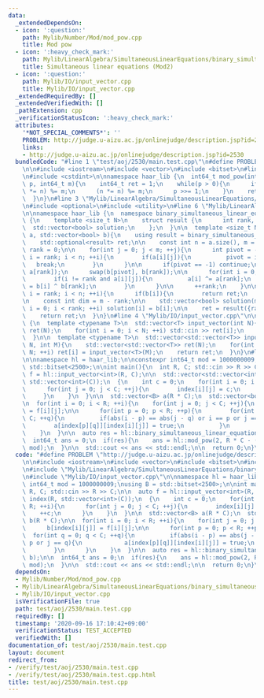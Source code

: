 ```yaml
---
data:
  _extendedDependsOn:
  - icon: ':question:'
    path: Mylib/Number/Mod/mod_pow.cpp
    title: Mod pow
  - icon: ':heavy_check_mark:'
    path: Mylib/LinearAlgebra/SimultaneousLinearEquations/binary_simultaneous_linear_equations.cpp
    title: Simultaneous linear equations (Mod2)
  - icon: ':question:'
    path: Mylib/IO/input_vector.cpp
    title: Mylib/IO/input_vector.cpp
  _extendedRequiredBy: []
  _extendedVerifiedWith: []
  _pathExtension: cpp
  _verificationStatusIcon: ':heavy_check_mark:'
  attributes:
    '*NOT_SPECIAL_COMMENTS*': ''
    PROBLEM: http://judge.u-aizu.ac.jp/onlinejudge/description.jsp?id=2530
    links:
    - http://judge.u-aizu.ac.jp/onlinejudge/description.jsp?id=2530
  bundledCode: "#line 1 \"test/aoj/2530/main.test.cpp\"\n#define PROBLEM \"http://judge.u-aizu.ac.jp/onlinejudge/description.jsp?id=2530\"\
    \n\n#include <iostream>\n#include <vector>\n#include <bitset>\n#line 2 \"Mylib/Number/Mod/mod_pow.cpp\"\
    \n#include <cstdint>\n\nnamespace haar_lib {\n  int64_t mod_pow(int64_t n, int64_t\
    \ p, int64_t m){\n    int64_t ret = 1;\n    while(p > 0){\n      if(p & 1) (ret\
    \ *= n) %= m;\n      (n *= n) %= m;\n      p >>= 1;\n    }\n    return ret;\n\
    \  }\n}\n#line 3 \"Mylib/LinearAlgebra/SimultaneousLinearEquations/binary_simultaneous_linear_equations.cpp\"\
    \n#include <optional>\n#include <utility>\n#line 6 \"Mylib/LinearAlgebra/SimultaneousLinearEquations/binary_simultaneous_linear_equations.cpp\"\
    \n\nnamespace haar_lib {\n  namespace binary_simultaneous_linear_equations_impl\
    \ {\n    template <size_t N>\n    struct result {\n      int rank, dim;\n    \
    \  std::vector<bool> solution;\n    };\n  }\n\n  template <size_t N>\n  auto binary_simultaneous_linear_equations(std::vector<std::bitset<N>>\
    \ a, std::vector<bool> b){\n    using result = binary_simultaneous_linear_equations_impl::result<N>;\n\
    \    std::optional<result> ret;\n\n    const int n = a.size(), m = N;\n    int\
    \ rank = 0;\n\n    for(int j = 0; j < m; ++j){\n      int pivot = -1;\n      for(int\
    \ i = rank; i < n; ++i){\n        if(a[i][j]){\n          pivot = i;\n       \
    \   break;\n        }\n      }\n\n      if(pivot == -1) continue;\n      std::swap(a[pivot],\
    \ a[rank]);\n      swap(b[pivot], b[rank]);\n\n      for(int i = 0; i < n; ++i){\n\
    \        if(i != rank and a[i][j]){\n          a[i] ^= a[rank];\n          b[i]\
    \ = b[i] ^ b[rank];\n        }\n      }\n\n      ++rank;\n    }\n\n    for(int\
    \ i = rank; i < n; ++i){\n      if(b[i]){\n        return ret;\n      }\n    }\n\
    \n    const int dim = m - rank;\n\n    std::vector<bool> solution(m);\n    for(int\
    \ i = 0; i < rank; ++i) solution[i] = b[i];\n\n    ret = result({rank, dim, solution});\n\
    \    return ret;\n  }\n}\n#line 4 \"Mylib/IO/input_vector.cpp\"\n\nnamespace haar_lib\
    \ {\n  template <typename T>\n  std::vector<T> input_vector(int N){\n    std::vector<T>\
    \ ret(N);\n    for(int i = 0; i < N; ++i) std::cin >> ret[i];\n    return ret;\n\
    \  }\n\n  template <typename T>\n  std::vector<std::vector<T>> input_vector(int\
    \ N, int M){\n    std::vector<std::vector<T>> ret(N);\n    for(int i = 0; i <\
    \ N; ++i) ret[i] = input_vector<T>(M);\n    return ret;\n  }\n}\n#line 9 \"test/aoj/2530/main.test.cpp\"\
    \n\nnamespace hl = haar_lib;\n\nconstexpr int64_t mod = 1000000009;\nusing B =\
    \ std::bitset<2500>;\n\nint main(){\n  int R, C; std::cin >> R >> C;\n\n  auto\
    \ f = hl::input_vector<int>(R, C);\n\n  std::vector<std::vector<int>> index(R,\
    \ std::vector<int>(C));\n  {\n    int c = 0;\n    for(int i = 0; i < R; ++i){\n\
    \      for(int j = 0; j < C; ++j){\n        index[i][j] = c;\n        ++c;\n \
    \     }\n    }\n  }\n\n  std::vector<B> a(R * C);\n  std::vector<bool> b(R * C);\n\
    \n  for(int i = 0; i < R; ++i){\n    for(int j = 0; j < C; ++j){\n      b[index[i][j]]\
    \ = f[i][j];\n\n      for(int p = 0; p < R; ++p){\n        for(int q = 0; q <\
    \ C; ++q){\n          if(abs(i - p) == abs(j - q) or i == p or j == q){\n    \
    \        a[index[p][q]][index[i][j]] = true;\n          }\n        }\n      }\n\
    \    }\n  }\n\n  auto res = hl::binary_simultaneous_linear_equations(a, b);\n\n\
    \  int64_t ans = 0;\n  if(res){\n    ans = hl::mod_pow(2, R * C - (*res).rank,\
    \ mod);\n  }\n\n  std::cout << ans << std::endl;\n\n  return 0;\n}\n"
  code: "#define PROBLEM \"http://judge.u-aizu.ac.jp/onlinejudge/description.jsp?id=2530\"\
    \n\n#include <iostream>\n#include <vector>\n#include <bitset>\n#include \"Mylib/Number/Mod/mod_pow.cpp\"\
    \n#include \"Mylib/LinearAlgebra/SimultaneousLinearEquations/binary_simultaneous_linear_equations.cpp\"\
    \n#include \"Mylib/IO/input_vector.cpp\"\n\nnamespace hl = haar_lib;\n\nconstexpr\
    \ int64_t mod = 1000000009;\nusing B = std::bitset<2500>;\n\nint main(){\n  int\
    \ R, C; std::cin >> R >> C;\n\n  auto f = hl::input_vector<int>(R, C);\n\n  std::vector<std::vector<int>>\
    \ index(R, std::vector<int>(C));\n  {\n    int c = 0;\n    for(int i = 0; i <\
    \ R; ++i){\n      for(int j = 0; j < C; ++j){\n        index[i][j] = c;\n    \
    \    ++c;\n      }\n    }\n  }\n\n  std::vector<B> a(R * C);\n  std::vector<bool>\
    \ b(R * C);\n\n  for(int i = 0; i < R; ++i){\n    for(int j = 0; j < C; ++j){\n\
    \      b[index[i][j]] = f[i][j];\n\n      for(int p = 0; p < R; ++p){\n      \
    \  for(int q = 0; q < C; ++q){\n          if(abs(i - p) == abs(j - q) or i ==\
    \ p or j == q){\n            a[index[p][q]][index[i][j]] = true;\n          }\n\
    \        }\n      }\n    }\n  }\n\n  auto res = hl::binary_simultaneous_linear_equations(a,\
    \ b);\n\n  int64_t ans = 0;\n  if(res){\n    ans = hl::mod_pow(2, R * C - (*res).rank,\
    \ mod);\n  }\n\n  std::cout << ans << std::endl;\n\n  return 0;\n}\n"
  dependsOn:
  - Mylib/Number/Mod/mod_pow.cpp
  - Mylib/LinearAlgebra/SimultaneousLinearEquations/binary_simultaneous_linear_equations.cpp
  - Mylib/IO/input_vector.cpp
  isVerificationFile: true
  path: test/aoj/2530/main.test.cpp
  requiredBy: []
  timestamp: '2020-09-16 17:10:42+09:00'
  verificationStatus: TEST_ACCEPTED
  verifiedWith: []
documentation_of: test/aoj/2530/main.test.cpp
layout: document
redirect_from:
- /verify/test/aoj/2530/main.test.cpp
- /verify/test/aoj/2530/main.test.cpp.html
title: test/aoj/2530/main.test.cpp
---
```


